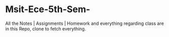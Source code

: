 # Msit-Ece-5th-Sem-
All the Notes | Assignments | Homework and everything regarding class are in this Repo, clone to fetch everything.
